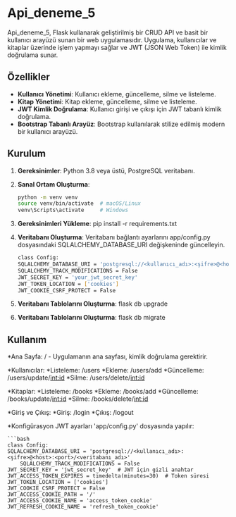 # Api_deneme_5

Api_deneme_5, Flask kullanarak geliştirilmiş bir CRUD API ve basit bir kullanıcı arayüzü sunan bir web uygulamasıdır. Uygulama, kullanıcılar ve kitaplar üzerinde işlem yapmayı sağlar ve JWT (JSON Web Token) ile kimlik doğrulama sunar.

## Özellikler

- **Kullanıcı Yönetimi**: Kullanıcı ekleme, güncelleme, silme ve listeleme.
- **Kitap Yönetimi**: Kitap ekleme, güncelleme, silme ve listeleme.
- **JWT Kimlik Doğrulama**: Kullanıcı girişi ve çıkışı için JWT tabanlı kimlik doğrulama.
- **Bootstrap Tabanlı Arayüz**: Bootstrap kullanılarak stilize edilmiş modern bir kullanıcı arayüzü.

## Kurulum

1. **Gereksinimler**: Python 3.8 veya üstü, PostgreSQL veritabanı.

2. **Sanal Ortam Oluşturma**:
   ```bash
   python -m venv venv
   source venv/bin/activate  # macOS/Linux
   venv\Scripts\activate     # Windows
3. **Gereksinimleri Yükleme**:
    pip install -r requirements.txt
4. **Veritabanı Oluşturma**:
    Veritabanı bağlantı ayarlarını app/config.py dosyasındaki SQLALCHEMY_DATABASE_URI değişkeninde güncelleyin.

    ```bash
    class Config:
    SQLALCHEMY_DATABASE_URI = 'postgresql://<kullanıcı_adı>:<şifre>@<host>:<port>/<veritabanı_adı>'
    SQLALCHEMY_TRACK_MODIFICATIONS = False
    JWT_SECRET_KEY = 'your_jwt_secret_key'
    JWT_TOKEN_LOCATION = ['cookies']
    JWT_COOKIE_CSRF_PROTECT = False

5. **Veritabanı Tablolarını Oluşturma**:
    flask db upgrade

6. **Veritabanı Tablolarını Oluşturma**:
    flask db migrate

## Kullanım
*Ana Sayfa: / - Uygulamanın ana sayfası, kimlik doğrulama gerektirir.

*Kullanıcılar:
    *Listeleme: /users
    *Ekleme: /users/add
    *Güncelleme: /users/update/<int:id>
    *Silme: /users/delete/<int:id>

*Kitaplar:
    *Listeleme: /books
    *Ekleme: /books/add
    *Güncelleme: /books/update/<int:id>
    *Silme: /books/delete/<int:id>

*Giriş ve Çıkış:
    *Giriş: /login
    *Çıkış: /logout

*Konfigürasyon
JWT ayarları 'app/config.py' dosyasında yapılır:

    ```bash
    class Config:
    SQLALCHEMY_DATABASE_URI = 'postgresql://<kullanıcı_adı>:<şifre>@<host>:<port>/<veritabanı_adı>'
        SQLALCHEMY_TRACK_MODIFICATIONS = False
    JWT_SECRET_KEY = 'jwt_secret_key'  # JWT için gizli anahtar
    JWT_ACCESS_TOKEN_EXPIRES = timedelta(minutes=30)  # Token süresi
    JWT_TOKEN_LOCATION = ['cookies']
    JWT_COOKIE_CSRF_PROTECT = False
    JWT_ACCESS_COOKIE_PATH = '/'
    JWT_ACCESS_COOKIE_NAME = 'access_token_cookie'
    JWT_REFRESH_COOKIE_NAME = 'refresh_token_cookie'
